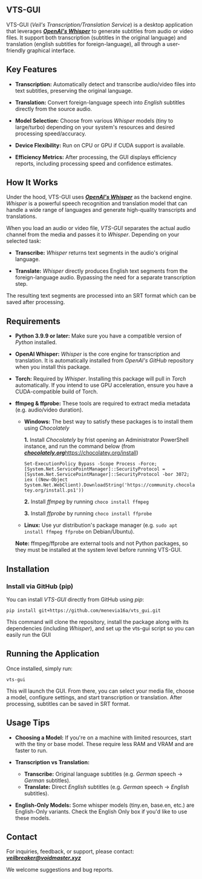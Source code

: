 ## VTS-GUI

VTS-GUI (*Veil's Transcription/Translation Service*) is a desktop application that leverages [***OpenAI's Whisper***](https://github.com/openai/whisper) to generate subtitles from audio or video files. It support both transcription (subtitles in the original language) and translation (english subtitles for foreign-language), all through a user-friendly graphical interface.
## Key Features
- **Transcription:** Automatically detect and transcribe audio/video files into text subtitles, preserving the original language.

- **Translation:** Convert foreign-language speech into *English* subtitles directly from the source audio.

- **Model Selection:** Choose from various *Whisper* models (tiny to large/turbo) depending on your system's resources and desired processing speed/accuracy.

- **Device Flexibility:** Run on CPU or GPU if CUDA support is available.

- **Efficiency Metrics:** After processing, the GUI displays efficiency reports, including processing speed and confidence estimates.
## How It Works

Under the hood, VTS-GUI uses [***OpenAI's Whisper***](https://github.com/openai/whisper) as the backend engine. *Whisper* is a powerful speech recognition and translation model that can handle a wide range of languages and generate high-quality transcripts and translations.

When you load an audio or video file, *VTS-GUI* separates the actual audio channel from the media and passes it to *Whisper*. Depending on your selected task:

- **Transcribe:** *Whisper* returns text segments in the audio's original language.

- **Translate:** *Whisper* directly produces English text segments from the foreign-language audio. Bypassing the need for a separate transcription step.

The resulting text segments are processed into an SRT format which can be saved after processing.
## Requirements

- **Python 3.9.9 or later:** Make sure you have a compatible version of *Python* installed.

- **OpenAI Whisper:** *Whisper* is the core engine for transcription and translation. It is automatically installed from *OpenAI's GitHub* repository when you install this package.

- **Torch:** Required by *Whisper*. Installing this package will pull in *Torch* automatically. If you intend to use GPU acceleration, ensure you have a CUDA-compatible build of Torch.

- **ffmpeg & ffprobe:** These tools are required to extract media metadata (e.g. audio/video duration).

    - **Windows:** The best way to satisfy these packages is to install them using *Chocolately*
        
        **1.** Install *Chocolately* by frist opening an Administrator PowerShell instance, and run the command below (from [***chocolately.org***]()https://chocolatey.org/install)
        
        `Set-ExecutionPolicy Bypass -Scope Process -Force; [System.Net.ServicePointManager]::SecurityProtocol = [System.Net.ServicePointManager]::SecurityProtocol -bor 3072; iex ((New-Object System.Net.WebClient).DownloadString('https://community.chocolatey.org/install.ps1'))`
        
        **2.** Install *ffmpeg* by running
            `choco install ffmpeg`
    
        **3.** Install *ffprobe* by running 
            `choco install ffprobe`

    - **Linux:** Use yur distribution's package manager (e.g. `sudo apt install ffmpeg ffprobe` on Debian/Ubuntu).

    **Note:** ffmpeg/ffprobe are external tools and not Python packages, so they must be installed at the system level before running VTS-GUI.
## Installation

### Install via GitHub (pip)

You can install *VTS-GUI* directly from GitHub using *pip*:

`pip install git+https://github.com/menevia16a/vts_gui.git`

This command will clone the repository, install the package along with its dependencies (including *Whisper*), and set up the vts-gui script so you can easily run the GUI
## Running the Application

Once installed, simply run: 

`vts-gui`

This will launch the GUI. From there, you can select your media file, choose a model, configure settings, and start transcription or translation. After processing, subtitles can be saved in SRT format.
## Usage Tips

- **Choosing a Model:** If you're on a machine with limited resources, start with the tiny or base model. These require less RAM and VRAM and are faster to run.

- **Transcription vs Translation:**
    - **Transcribe:** Original language subtitles (e.g. *German* speech → *German* subtitles).
    - **Translate:** Direct *English* subtitles (e.g. *German* speech → *English* subtitles).

- **English-Only Models:** Some whisper models (tiny.en, base.en, etc.) are English-Only variants. Check the English Only box if you'd like to use these models.
## Contact

For inquiries, feedback, or support, please contact:
***veilbreaker@voidmaster.xyz***

We welcome suggestions and bug reports.